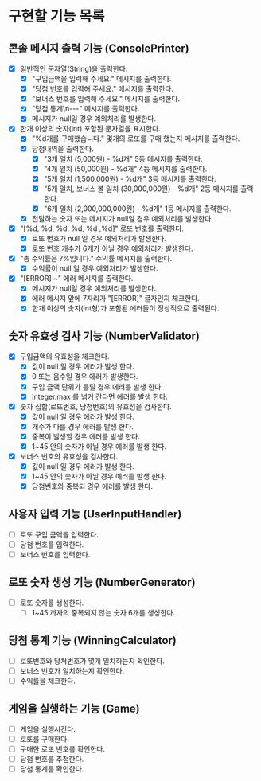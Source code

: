 # 구현할 기능 목록

## 콘솔 메시지 출력 기능 (ConsolePrinter)

- [x] 일반적인 문자열(String)을 출력한다.
    - [x] "구입금액을 입력해 주세요." 메시지를 출력한다.
    - [x] "당첨 번호를 입력해 주세요." 메시지를 출력한다.
    - [x] "보너스 번호를 입력해 주세요." 메시지를 출력한다.
    - [x] "당첨 통계\n---" 메시지를 출력한다.
    - [x] 메시지가 null일 경우 예외처리를 발생한다.

- [x] 한개 이상의 숫자(int) 포함된 문자열을 표시한다.
    - [x] "%d개를 구매했습니다." 몇개의 로또를 구매 했는지 메시지를 출력한다.
    - [x] 당첨내역을 출력한다.
        - [x] "3개 일치 (5,000원) - %d개" 5등 메시지를 출력한다.
        - [x] "4개 일치 (50,000원) - %d개" 4등 메시지를 출력한다.
        - [x] "5개 일치 (1,500,000원) - %d개" 3등 메시지를 출력한다.
        - [x] "5개 일치, 보너스 볼 일치 (30,000,000원) - %d개" 2등 메시지를 출력한다.
        - [x] "6개 일치 (2,000,000,000원) - %d개" 1등 메시지를 출력한다.
    - [x] 전달하는 숫자 또는 메시지가 null일 경우 예외처리를 발생한다.

- [x] "[%d, %d, %d, %d, %d ,%d]" 로또 번호를 출력한다.
    - [x] 로또 번호가 null 일 경우 예외처리가 발생한다.
    - [x] 로또 번호 개수가 6개가 아닐 경우 예외처리가 발생한다.
- [x] "총 수익률은 ?%입니다." 수익률 메시지를 출력한다.
    - [x] 수익률이 null 일 경우 예외처리가 발생한다.
- [x] "[ERROR] ~" 에러 메시지를 출력한다.
    - [x] 메시지가 null일 경우 예외처리를 발생한다.
    - [x] 에러 메시지 앞에 7자리가 "[ERROR]" 글자인지 체크한다.
    - [x] 한개 이상의 숫자(int형)가 포함된 에러들이 정상적으로 출력된다.

## 숫자 유효성 검사 기능 (NumberValidator)

- [x] 구입금액의 유효성을 체크한다.
    - [x] 값이 null 일 경우 에러가 발생 한다.
    - [x] 0 또는 음수일 경우 에러가 발생한다.
    - [x] 구입 금액 단위가 틀릴 경우 에러를 발생 한다.
    - [x] Integer.max 를 넘거 간다면 에러를 발생 한다.
- [x] 숫자 집합(로또번호, 당첨번호)의 유효성을 검사한다.
    - [x] 값이 null 일 경우 에러가 발생 한다.
    - [x] 개수가 다를 경우 에러를 발생 한다.
    - [x] 중복이 발생할 경우 에러를 발생 한다.
    - [x] 1~45 안의 숫자가 아닐 경우 에러를 발생 한다.
- [x] 보너스 번호의 유효성을 검사한다.
    - [x] 값이 null 일 경우 에러가 발생 한다.
    - [x] 1~45 안의 숫자가 아닐 경우 에러를 발생 한다.
    - [x] 당첨번호와 중복되 경우 에러를 발생 한다.

## 사용자 입력 기능 (UserInputHandler)

- [ ] 로또 구입 금액을 입력한다.
- [ ] 당첨 번호를 입력한다.
- [ ] 보너스 번호를 입력한다.

## 로또 숫자 생성 기능 (NumberGenerator)

- [ ] 로또 숫자를 생성한다.
    - [ ] 1~45 까자의 중복되지 않는 숫자 6개를 생성한다.

## 당첨 통계 기능 (WinningCalculator)

- [ ] 로또번호와 당처번호가 몇개 일치하는지 확인한다.
- [ ] 보너스 번호가 일치하는지 확인한다.
- [ ] 수익률을 체크한다.

## 게임을 실행하는 기능 (Game)

- [ ] 게임을 실행시킨다.
- [ ] 로또를 구매한다.
- [ ] 구매한 로또 번호를 확인한다.
- [ ] 당첨 번호를 추첨한다.
- [ ] 당첨 통계를 확인한다.